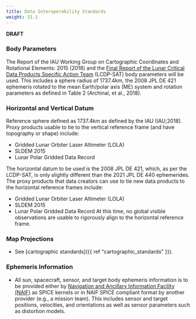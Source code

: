 ```yaml
---
title: Data Interoperability Standards
weight: 31.1
---
```


**DRAFT**

### Body Parameters
The Report of the IAU Working Group on Cartographic Coordinates and Rotational Elements: 2015 (2018) and the [Final Report of the Lunar Critical Data Products Specific Action Team](https://www.lpi.usra.edu/mapsit/standup-committees/LCDP-SAT-REPORT-20211110.pdf) (LCDP-SAT) body parameters will be used. This includes a sphere radius of 1737.4km, the 2008 JPL DE 421 ephemeris rotated to the mean Earth/polar axis (ME) system and rotation parameters as defined in Table 2 (Archinal, et al., 2018).

### Horizontal and Vertical Datum
Reference sphere defined as 1737.4km as defined by the IAU (IAU;2018). Proxy products usable to tie to the vertical reference frame (and have topography or shape) include:
- Gridded Lunar Orbiter Laser Altimeter (LOLA) 
- SLDEM 2015
- Lunar Polar Gridded Data Record

The horizontal datum to be used is the 2008 JPL DE 421, which, as per the LCDP-SAT, is only slightly different than the 2021 JPL DE 440 ephemerides. The proxy products that data creators can use to tie new data products to the horizontal reference frames include:
- Gridded Lunar Orbiter Laser Altimeter (LOLA) 
- SLDEM 2015
- Lunar Polar Gridded Data Record
At this time, no global visible observations are usable to rigorously align to the horizontal reference frame.

### Map Projections
- See [cartographic standards]({{ ref "cartographic_standards" }}).

### Ephemeris Information
- All sun, spacecraft, sensor, and target body ephemeris information is to be provided either by [Navigation and Ancillary Information Facility (NAIF)](https://naif.jpl.nasa.gov/naif/) as SPICE kernels or in NAIF SPICE compliant format by another provider (e.g., a mission team). This includes sensor and target positions, velocities, and orientations as well as sensor parameters such as distortion models.